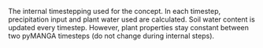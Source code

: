 
The internal timestepping used for the concept. 
In each timestep, precipitation input and plant water used are calculated.
Soil water content is updated every timestep.
However, plant properties stay constant between two pyMANGA timesteps (do not change during internal steps).
